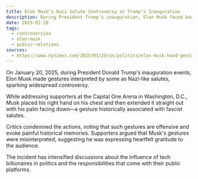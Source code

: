 ```yaml
---
title: Elon Musk’s Nazi Salute Controversy at Trump’s Inauguration
description: During President Trump’s inauguration, Elon Musk faced backlash after making gestures interpreted as Nazi-like salutes, sparking widespread controversy.
date: 2025-01-20
tags:
  - controversies
  - elon-musk
  - public-relations
sources:
  - https://www.nytimes.com/2025/01/20/us/politics/elon-musk-hand-gesture-speech.html
---
```


On January 20, 2025, during President Donald Trump's inauguration events, Elon Musk made gestures interpreted by some as Nazi-like salutes, sparking widespread controversy.

While addressing supporters at the Capital One Arena in Washington, D.C., Musk placed his right hand on his chest and then extended it straight out with his palm facing down—a gesture historically associated with fascist salutes.

Critics condemned the actions, noting that such gestures are offensive and evoke painful historical memories. Supporters argued that Musk's gestures were misinterpreted, suggesting he was expressing heartfelt gratitude to the audience.

The incident has intensified discussions about the influence of tech billionaires in politics and the responsibilities that come with their public platforms.
